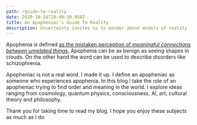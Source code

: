 ```yaml
---
path: /guide-to-reality
date: 2020-10-24T20:40:10.950Z
title: An Apopheniac's Guide To Reality
description: Uncertainty invites us to wonder about models of reality
---
```

Apophenia is defined [as the mistaken perception of *meaningful connections between unrelated things*.](https://en.wikipedia.org/wiki/Apophenia) Apophenia can be as benign as seeing shapes in clouds. On the other hand the word can be used to describe disorders like schizophrenia.

Apopheniac is not a real word. I made it up. I define an apopheniac as someone who experiences apophenia. In this blog I take the role of an apopheniac trying to find order and meaning in the world. I explore ideas ranging from cosmology, quantum physics, consciousness, AI, art, cultural theory and philosophy.

Thank you for taking time to read my blog. I hope you enjoy these subjects as much as I do.